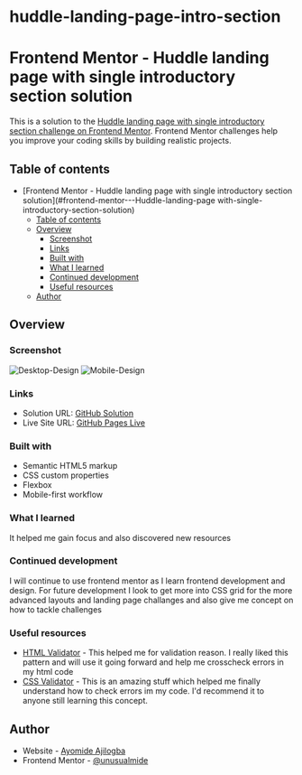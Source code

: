# huddle-landing-page-intro-section

# Frontend Mentor - Huddle landing page with single introductory section solution

This is a solution to the [Huddle landing page with single introductory section challenge on Frontend Mentor](https://www.frontendmentor.io/challenges/huddle-landing-page-with-a-single-introductory-section-B_2Wvxgi0). Frontend Mentor challenges help you improve your coding skills by building realistic projects. 


## Table of contents

- [Frontend Mentor - Huddle landing page with single introductory section solution](#frontend-mentor---Huddle-landing-page with-single-introductory-section-solution)
  - [Table of contents](#table-of-contents)
  - [Overview](#overview)
    - [Screenshot](#screenshot)
    - [Links](#links)
    - [Built with](#built-with)
    - [What I learned](#what-i-learned)
    - [Continued development](#continued-development)
    - [Useful resources](#useful-resources)
  - [Author](#author)

## Overview

### Screenshot

![Desktop-Design](../huddle-landing-page-with-single-introductory-section/design/desktop-design.jpg)
![Mobile-Design]()

### Links

- Solution URL: [GitHub Solution](https://github.com/unusualmide/huddle-landing-page-single-section)
- Live Site URL: [GitHub Pages Live](https://unusualmide.github.io/huddle-landing-page-single-section/)

### Built with

- Semantic HTML5 markup
- CSS custom properties
- Flexbox
- Mobile-first workflow


### What I learned

It helped me gain focus and also discovered new resources 

### Continued development

I will continue to use frontend mentor as I learn frontend development and design. For future development I look to get more into CSS grid for the more advanced layouts and landing page challanges  and also give me concept on how to tackle challenges 

### Useful resources

- [HTML Validator](https://validator.w3.org/) - This helped me for validation reason. I really liked this pattern and will use it going forward and help me crosscheck errors in my html code 
- [CSS Validator](https://jigsaw.w3.org/css-validator/) - This is an amazing stuff which helped me finally understand how to check errors im my code. I'd recommend it to anyone still learning this concept.

## Author

- Website - [Ayomide Ajilogba](https://www.your-site.com)
- Frontend Mentor - [@unusualmide](https://www.frontendmentor.io/profile/unusualmide)
